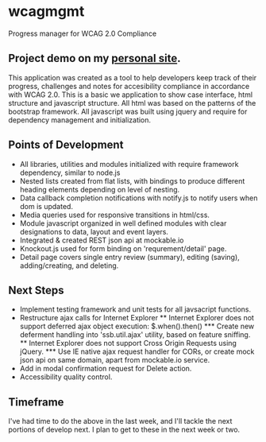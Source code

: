 # wcagmgmt
Progress manager for WCAG 2.0 Compliance

## Project demo on my [personal site](http://ssbbart.chaserichardson.com/).

This application was created as a tool to help developers keep track of their progress, challenges and notes for accesibility compliance in accordance with WCAG 2.0. This is a basic we application to show case interface, html structure and javascript structure. All html was based on the patterns of the bootstrap framework. All javascript was built using jquery and require for dependency management and initialization.

## Points of Development

* All libraries, utilities and modules initialized with require framework dependency, similar to node.js
* Nested lists created from flat lists, with bindings to produce different heading elements depending on level of nesting.
* Data callback completion notifications with notify.js to notify users when dom is updated.
* Media queries used for responsive transitions in html/css.
* Module javascript organized in well defined modules with clear designations to data, layout and event layers.
* Integrated & created REST json api at mockable.io
* Knockout.js used for form binding on 'requrement/detail' page.
* Detail page covers single entry review (summary), editing (saving), adding/creating, and deleting.

## Next Steps

* Implement testing framework and unit tests for all javsacript functions.
* Restructure ajax calls for Internet Explorer
** Internet Explorer does not support deferred ajax object execution: $.when().then()
*** Create new deferment handling into 'ssb.util.ajax' utility, based on feature sniffing.
** Internet Explorer does not support Cross Origin Requests using jQuery.
*** Use IE native ajax request handler for CORs, or create mock json api on same domain, apart from mockable.io service.
* Add in modal confirmation request for Delete action.
* Accessibility quality control.

## Timeframe

I've had time to do the above in the last week, and I'll tackle the next portions of develop next. I plan to get to these in the next week or two.
